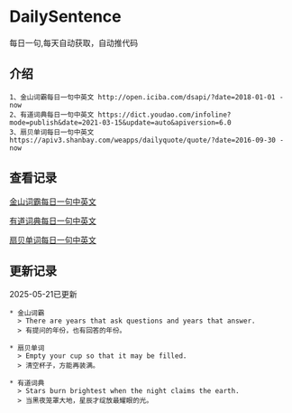# DailySentence

每日一句,每天自动获取，自动推代码

## 介绍

```
1、金山词霸每日一句中英文 http://open.iciba.com/dsapi/?date=2018-01-01 - now
2、有道词典每日一句中英文 https://dict.youdao.com/infoline?mode=publish&date=2021-03-15&update=auto&apiversion=6.0
3、扇贝单词每日一句中英文 https://apiv3.shanbay.com/weapps/dailyquote/quote/?date=2016-09-30 - now
```

## 查看记录

[金山词霸每日一句中英文](./data/iciba/)

[有道词典每日一句中英文](./data/youdao/)

[扇贝单词每日一句中英文](./data/shanbay/)

## 更新记录
2025-05-21已更新 
```
* 金山词霸
  > There are years that ask questions and years that answer.
  > 有提问的年份，也有回答的年份。

* 扇贝单词
  > Empty your cup so that it may be filled.
  > 清空杯子，方能再装满。

* 有道词典
  > Stars burn brightest when the night claims the earth.
  > 当黑夜笼罩大地，星辰才绽放最耀眼的光。

```
